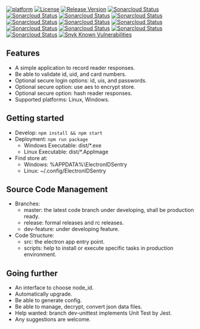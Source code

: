 [![platform](https://img.shields.io/badge/platform-linux%2Fwindows-green.svg)](https://github.com/tarlety/id_sentry)
[![License](https://img.shields.io/:license-mit-blue.svg)](https://github.com/tarlety/id_sentry/blob/master/LICENSE)
[![Release Version](https://img.shields.io/github/v/release/tarlety/id_sentry?sort=semver)](https://github.com/tarlety/id_sentry/releases)
[![Sonarcloud Status](https://sonarcloud.io/api/project_badges/measure?project=tarlety_id_sentry&branch=master&metric=bugs)](https://sonarcloud.io/dashboard?id=tarlety_id_sentry)
[![Sonarcloud Status](https://sonarcloud.io/api/project_badges/measure?project=tarlety_id_sentry&branch=master&metric=code_smells)](https://sonarcloud.io/dashboard?id=tarlety_id_sentry)
[![Sonarcloud Status](https://sonarcloud.io/api/project_badges/measure?project=tarlety_id_sentry&branch=master&metric=coverage)](https://sonarcloud.io/dashboard?id=tarlety_id_sentry)
[![Sonarcloud Status](https://sonarcloud.io/api/project_badges/measure?project=tarlety_id_sentry&branch=master&metric=duplicated_lines_density)](https://sonarcloud.io/dashboard?id=tarlety_id_sentry)
[![Sonarcloud Status](https://sonarcloud.io/api/project_badges/measure?project=tarlety_id_sentry&branch=master&metric=ncloc)](https://sonarcloud.io/dashboard?id=tarlety_id_sentry)
[![Sonarcloud Status](https://sonarcloud.io/api/project_badges/measure?project=tarlety_id_sentry&branch=master&metric=sqale_rating)](https://sonarcloud.io/dashboard?id=tarlety_id_sentry)
[![Sonarcloud Status](https://sonarcloud.io/api/project_badges/measure?project=tarlety_id_sentry&branch=master&metric=alert_status)](https://sonarcloud.io/dashboard?id=tarlety_id_sentry)
[![Sonarcloud Status](https://sonarcloud.io/api/project_badges/measure?project=tarlety_id_sentry&branch=master&metric=reliability_rating)](https://sonarcloud.io/dashboard?id=tarlety_id_sentry)
[![Sonarcloud Status](https://sonarcloud.io/api/project_badges/measure?project=tarlety_id_sentry&branch=master&metric=security_rating)](https://sonarcloud.io/dashboard?id=tarlety_id_sentry)
[![Sonarcloud Status](https://sonarcloud.io/api/project_badges/measure?project=tarlety_id_sentry&branch=master&metric=sqale_index)](https://sonarcloud.io/dashboard?id=tarlety_id_sentry)
[![Sonarcloud Status](https://sonarcloud.io/api/project_badges/measure?project=tarlety_id_sentry&branch=master&metric=vulnerabilities)](https://sonarcloud.io/dashboard?id=tarlety_id_sentry)
[![Snyk Known Vulnerabilities](https://snyk.io/test/github/tarlety/id_sentry/badge.svg)](https://snyk.io/test/github/tarlety/id_sentry)

## Features

- A simple application to record reader responses.
- Be able to validate id, uid, and card numbers.
- Optional secure login options: id, uis, and passwords.
- Optional secure option: use aes to encrypt store.
- Optional secure option: hash reader responses.
- Supported platforms: Linux, Windows.

## Getting started

- Develop: ```npm install && npm start```
- Deployment: ```npm run package```
  - Windows Executable: dist/*.exe 
  - Linux Executable: dist/*.AppImage
- Find store at:
  - Windows: %APPDATA%\ElectronIDSentry
  - Linux: ~/.config/ElectronIDSentry

## Source Code Management

- Branches:
  - master: the latest code branch under developing, shall be production ready.
  - release: formal releases and rc releases.
  - dev-feature: under developing feature.
- Code Structure:
  - src: the electron app entry point.
  - scripts: help to install or execute specific tasks in production environment.

## Going further

- An interface to choose node_id. 
- Automatically upgrade.
- Be able to generate config.
- Be able to manage, decrypt, convert json data files.
- Help wanted: branch dev-unittest implements Unit Test by Jest.
- Any suggestions are welcome.

